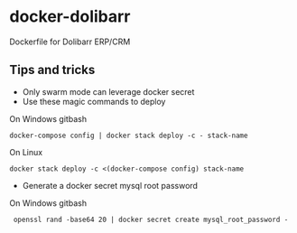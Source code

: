 # docker-dolibarr
Dockerfile for Dolibarr ERP/CRM

## Tips and tricks

- Only swarm mode can leverage docker secret
- Use these magic commands to deploy

On Windows gitbash

``` 
docker-compose config | docker stack deploy -c - stack-name 
```

On Linux

```
docker stack deploy -c <(docker-compose config) stack-name
```

 - Generate a docker secret mysql root password

On Windows gitbash

```
 openssl rand -base64 20 | docker secret create mysql_root_password -
 ```